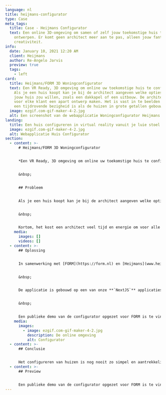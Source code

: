 ```yaml
---
language: nl
title: heijmans-configurator
type: Case
meta_tags:
  title: Case - Heijmans Configurator
  text: Een online 3D-omgeving om samen of zelf jouw toekomstige huis te
    ontwerpen. Er komt geen architect meer aan te pas, alleen jouw fantasie en
    creativiteit.
info:
  date: January 10, 2021 12:20 AM
  client: Heijmans
  author: Re-Angelo Jarvis
  preview: true
  tags:
    - left
card:
  title: Heijmans/FORM 3D Woningconfigurator
  text: Een VR Ready, 3D omgeving om online uw toekomstige huis te configureren.
    Als je een huis koopt kan je bij de architect aangeven welke opties je op
    jouw huis zou willen, zoals een dakkapel of een uitbouw. De architect moet
    voor elke klant een apart ontwerp maken. Het is vast in te beelden dat dit
    een tijdrovende bezigheid is als de huizen in grote getallen gebouwd worden.
  image: ezgif.com-gif-maker-4-2.jpg
  alt: Een screenshot van de webapplicatie Woningconfigurator Heijmans
landing:
  title: Een huis configureren in virtual reality vanuit je luie stoel.
  image: ezgif.com-gif-maker-4-2.jpg
  alt: Webapplicatie Huis Configurator
section:
  - content: >-
      # Heijmans/FORM 3D Woningconfigurator


      *Een VR Ready, 3D omgeving om online uw toekomstige huis te configureren.*


      &nbsp;


      ## Probleem


      Als je een huis koopt kan je bij de architect aangeven welke opties je op jouw huis zou willen, zoals een dakkapel of een uitbouw. De architect moet voor elke klant een apart ontwerp maken. Het is vast in te beelden dat dit een tijdrovende bezigheid is als de huizen in grote getallen gebouwd worden. Daarbij zijn mensen minder snel geneigd om een extra optie te kiezen als zij zich vooraf niet goed kunnen inbeelden hoe dit eruit zal zien. 


      &nbsp;


      Kortom, het kost een architect veel tijd en energie om voor alle klanten een afzonderlijk ontwerp te realiseren en de klanten zijn minder snel geneigd extra opties aan hun huis toe te voegen, omdat zij dit niet kunnen inbeelden.
    media:
      images: []
      videos: []
  - content: >-
      ## Oplossing


      In samenwerking met [FORM](https://form.nl) en [Heijmans](www.heijmans.nl) hebben we een 3D, real-time BIM configurator opgeleverd. Met deze webapplicatie krijgen gebruikers de toekomstige woning in een game engine te zien, waardoor opties goed gevisualiseerd kunnen worden. Dan toch maar een uitbouw of een dakkapel erbij, doordat de klant zelfs kan zien hoe het zicht vanuit binnen het huis verandert.


      &nbsp;


      De applicatie is gebouwd op een van onze **`NextJS`** applicaties. De applicatie onttrekt data uit een **`MongoDB`** database. De prijzen worden in real-time berekend op basis van de gekozen opties. Als de klant eenmaal klaar is met configureren, wordt de configuratie opgeslagen. De klant krijgt dan een brochure per mail met daarin de specificaties van de gekozen woning. Verder wordt er een link toegevoegd waarmee de configuratie weer opgevraagd kan worden, om te laten zien aan de kopersbegeleider, of zelf aan relaties van de koper. 


      &nbsp;


      Een publieke demo van de configurator opgezet voor FORM is te vinden door [hier](https://configurator.form.asrr.nl/projects/form-2020/1) te drukken.
    media:
      images:
        - image: ezgif.com-gif-maker-4-2.jpg
          description: De online omgeving
          alt: Configurator
  - content: >-
      ## Conclusie


      Het configureren van huizen is nog nooit zo simpel en aantrekkelijk geweest door deze tijdsbesparende applicatie die ASRR in samenwerking met FORM en Heijmans heeft gerealiseerd.
  - content: >-
      ## Preview


      Een publieke demo van de configurator opgezet voor FORM is te vinden door [hier](https://configurator.form.asrr.nl/projects/form-2020/1) te drukken.
---
```

